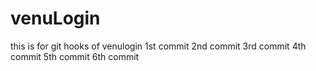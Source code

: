 # venuLogin
this is for git hooks  of venulogin
1st commit
2nd commit
3rd commit
4th commit
5th commit
6th commit
